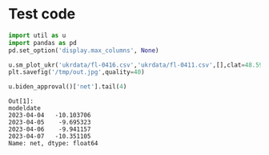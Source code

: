 # Test code

```python
import util as u
import pandas as pd
pd.set_option('display.max_columns', None)
```



```python
u.sm_plot_ukr('ukrdata/fl-0416.csv','ukrdata/fl-0411.csv',[],clat=48.59,clon=37.98,zoom=0.3)
plt.savefig('/tmp/out.jpg',quality=40)
```


















```python
u.biden_approval()['net'].tail(4)
```

```text
Out[1]: 
modeldate
2023-04-04   -10.103706
2023-04-05    -9.695323
2023-04-06    -9.941157
2023-04-07   -10.351105
Name: net, dtype: float64
```

